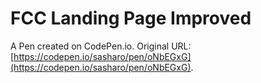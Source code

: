 # FCC Landing Page Improved

A Pen created on CodePen.io. Original URL: [https://codepen.io/sasharo/pen/oNbEGxG](https://codepen.io/sasharo/pen/oNbEGxG).


